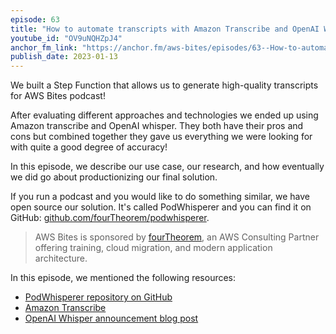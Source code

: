 ```yaml
---
episode: 63
title: "How to automate transcripts with Amazon Transcribe and OpenAI Whisper"
youtube_id: "OV9uNQHZpJ4"
anchor_fm_link: "https://anchor.fm/aws-bites/episodes/63--How-to-automate-transcripts-with-Amazon-Transcribe-and-OpenAI-Whisper-e1tbii6"
publish_date: 2023-01-13
---
```


We built a Step Function that allows us to generate high-quality transcripts for AWS Bites podcast!

After evaluating different approaches and technologies we ended up using Amazon transcribe and OpenAI whisper. They both have their pros and cons but combined together they gave us everything we were looking for with quite a good degree of accuracy!

In this episode, we describe our use case, our research, and how eventually we did go about productionizing our final solution.

If you run a podcast and you would like to do something similar, we have open source our solution. It's called PodWhisperer and you can find it on GitHub: [github.com/fourTheorem/podwhisperer](https://github.com/fourTheorem/podwhisperer).

> AWS Bites is sponsored by [fourTheorem](https://fourtheorem.com/), an AWS Consulting Partner offering training, cloud migration, and modern application architecture.

In this episode, we mentioned the following resources:

- [PodWhisperer repository on GitHub](https://github.com/fourTheorem/podwhisperer/)
- [Amazon Transcribe](https://aws.amazon.com/transcribe)
- [OpenAI Whisper announcement blog post](https://openai.com/blog/whisper/)
